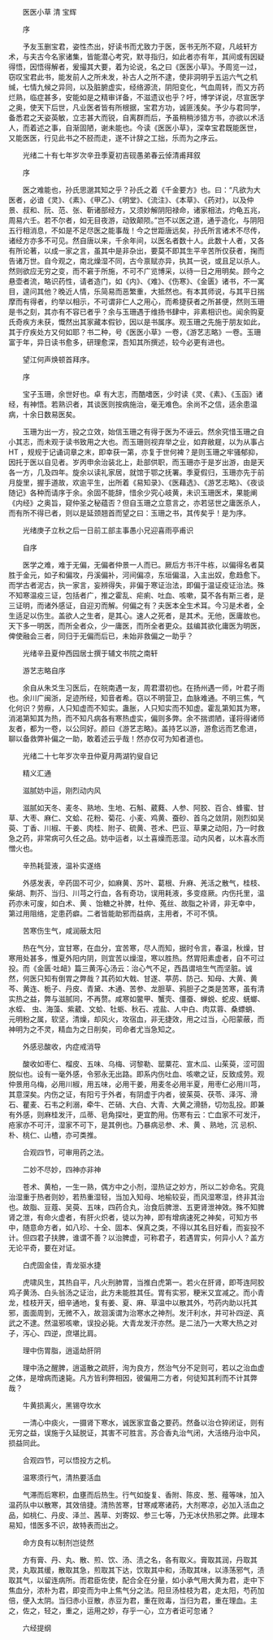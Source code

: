 <!-- { "loadSidebar": true } -->


　　医医小草 清 宝辉

　　序

　　予友玉删宝君，姿性杰出，好读书而尤致力于医，医书无所不窥，凡岐轩方术，与夫古今名家诸集，皆能潜心考究，默寻指归，如此者亦有年，其间或有因疑得悟，因悟得解者，爰撮其大要，着为论说，名之曰《医医小草》。予周览一过，窃叹宝君此书，能发前人之所未发，补古人之所不逮，使非洞明乎五运六气之机缄，七情九候之异同，以及脏腑虚实，经络源流，阴阳变化，气血周转，而又方药烂熟，临症甚多，安能如是之精审详备，不滋遗议也乎？吁，博学详说，尽宣医学之奥，使天下后世，凡业医者皆有所根据，宝君方功，诚匪浅矣。予少与君同学，备悉君之天姿英敏，立志甚大而锐，自离群而后，予虽稍稍涉猎方书，亦欲以术活人，而着述之事，自渐固陋，谢未能也。今读《医医小草》，深幸宝君既能医世，又能医医，行见此书之不胫而走，遂不计辞之工拙，乐而为之序云。

　　光绪二十有七年岁次辛丑季夏初吉砚愚弟春云倬清甫拜叙

　　序

　　医之难能也，孙氏思邈其知之乎？孙氏之着《千金要方》也。曰：“凡欲为大医者，必谙《灵》、《素》、《甲乙》、《明堂》、《流注》、《本草》、《药对》，以及仲景、叔和、阮、范、张、靳诸部经方，又须妙解阴阳禄命，诸家相法，灼龟五兆，周易六壬。若不尔者，如无目夜游，动致颠陨。”岂不以医之道，通乎造化，与阴阳五行相消息，不如是不足尽医之能事哉！今之世距唐远矣，孙氏所言诸术不尽传，诸经方亦多不可见。然自唐以来，千余年间，以医名者数十人。此数十人者，又各有所论著，以成一家之言，虽其中是非杂出，要莫不即其生平辛苦所仅获者，掬而告诸万世。自今观之，南北燥湿不同，古今禀赋亦异，执其一说，或且足以杀人。然则欲应无穷之变，而不窘于所施，不可不广览博采，以待一日之用明矣。顾今之悬壶者流，略识药性，请者造门，如《内》、《难》、《伤寒》、《金匮》诸书，不一寓目，遑问其他？晚近人情，乐简易而恶繁重，大抵然也。有本其师说，与其平日揣摩而有得者，约举以相示，不可谓非仁人之用心，而希捷获者之所甚便，然则玉珊是书之刻，其亦有不容已者乎？余与玉珊遇于维扬书肆中，非素相识也。闻余购夏氏奇疾方未获，慨然出其家藏本假钞，因以是书属序。观玉珊之先施于朋友如此，其于疗疾处方又何如耶？书二种，号《医医小草》一卷，《游艺志略》一卷。玉珊富于年，异日读书愈多，研理愈深，吾知其所撰述，较今必更有进也。

　　望江何声焕顿首拜序。

　　序

　　宝子玉珊，余世好也。卓 有大志，而酷嗜医，少时读《灵、《素》、《玉函》诸经，有神悟。若熟识者，其谈医则按病施治，毫无难色。余尚不之信，适余患温病，十余日数易医矣。

　　玉珊为出一方，投之立效，始信玉珊之有得于医为不诬云。然余究惜玉珊之自小其志，而未观于读书致用之大也。而玉珊则视弃举之业，如弃敝屣，以为从事占HT ，规规于记诵词章之末，即幸获一第，亦复于世何裨？是则玉珊之牢骚郁抑，因托于医以自见者。岁丙申余治装北上，赴部供职，而玉珊亦于是岁出游，由是天各一方，几及四年。旋余以读礼家居，就馆于鄂之抚署。季夏假归，玉珊亦先于前月旋里，握手道故，欢逾平生，出所着《易知录》、《医藉选》、《游艺志略》、《夜谈随记》各种而请序于余。余固不能辞，惜余少究心岐黄，未识玉珊医术，果能阐《内经》之奥旨，窥仲圣之秘蕴否？但自玉珊之立意言之，亦若惩世之庸医杀人，而有所不得已者，则以是延颈翘首而望之曰：玉珊之书，其传矣乎！是为序。

　　光绪庚子立秋之后一日前工部主事愚小兄迎喜雨亭甫识

　　自序

　　医学之难，难于无偏，无偏者仲景一人而已。厥后方书汗牛栋，以偏得名者莫胜于金元，如子和偏攻，丹溪偏补，河间偏凉，东垣偏温，入主出奴，愈趋愈下。而学古者泥古，执一家言，妄辨得失，非偏于寒证治法，即偏于温证疫证治法。殊不知寒温疫三证，包括者广，推之霍乱、疟痢、吐血、咳嗽，莫不各有斯三者，是三证明，而诸外感证，自迎刃而解。何偏之有？夫医本全生术耳。今习是术者，全生适足以伤生。盖欲人之生者，是其心。速人之死者，是其术。无他，医庸故也。天下多一明医，而所全者众，少一庸医，而所全者更众。兹编其欲化庸医为明医，俾使融会三者，同归于无偏而后已，未始非救偏之一助乎？

　　光绪辛丑夏仲西园居士撰于辅文书院之南轩

　　游艺志略自序

　　余自从朱爻生习医后，在皖南遇一友，周君潜初也。在扬州遇一师，叶君子雨也。余川广闽浙，足迹所经，知音者希。窃以不明营卫，血脉难通。不明三焦，气化何识？劳瘵，人只知虚而不知实。蛊胀，人只知实而不知虚。霍乱第知其为寒，消渴第知其为热，而不知凡病各有寒热虚实，偏则多弊。余不揣谫陋，谨将得诸师友者，都为一卷，以公同好。颜曰《游艺志略》。盖持艺以游，游愈远而艺愈进，聊以备救弊补偏之一助，敢着述云乎哉！然亦仅可为知者道也。

　　光绪二十七年岁次辛丑仲夏月两湖钓叟自记

　　精义汇通

　　滋腻妨中运，刚烈动内风

　　滋腻如天冬、麦冬、熟地、生地、石斛、葳蕤、人参、阿胶、百合、蜂蜜、甘草、大枣、麻仁、文蛤、花粉、菊花、小麦、鸡黄、蚕砂、首乌之敛阴，刚烈如吴萸、丁香、川椒、干姜、肉桂、附子、硫黄、苍术、巴豆、草果之动阳，乃一时救急之药，非常病可久任之品。妨中运者，以土喜燥而恶湿。动内风者，以木喜水而憎火也。

　　辛热耗营液，温补实遂络

　　外感发表，辛药固不可少，如麻黄、苏叶、葛根、升麻、羌活之散气，桂枝、柴胡、荆芥、当归、川芎之行血，各有奇功，误用耗液，多变痉厥。内伤托里，温药亦未可废，如白术、黄 、饴糖之补脾，杜仲、菟丝、故脂之补肾，非无幸中，第过用阻络，定患药癖。二者皆能助邪而益病，主用者，不可不慎。

　　苦寒伤生气，咸润蔽太阳

　　热在气分，宜甘寒，在血分，宜苦寒，尽人而知，据时令言，春温，秋燥，甘寒用处甚多，惟夏外阳内阴，则宜苦以燥湿，寒以胜热。然胃阳素虚者，自不可过投。而《金匮·吐衄》篇三黄泻心汤云：治心气不足，西昌谓培生气而坚脏。诚然，何医只知有倒胃之弊哉？其药如大戟、甘遂、葶苈、防己、知母、大黄、黄芩、黄连、栀子、丹皮、青黛、木通、苦参、龙胆草、鸦胆子之类是苦寒，虽有清实热之益，弊与滋腻同，不再赘。咸寒如鳖甲、蟹壳、僵蚕、蝉蜕、蛇皮、蜣螂、水蛭、 虫、海藻、紫葳、文蛤、牡蛎、秋石、戎盐、人中白、肉苁蓉、桑螵蛸、元明粉之属，软坚，清燥，却风火，攻宿血，非无捷效，用之过当，心阳蒙蔽，而神明为之不灵，精血为之日削矣，司命者尤当急知之。

　　外感忌酸收，内症戒消导

　　酸收如枣仁、榴皮、五味、乌梅、诃黎勒、罂粟花、宣木瓜、山茱萸，涩可固脱似也。设有一毫外感，令邪永无出路。即系内伤吐血、咳嗽之证，反致成劳。观仲景用乌梅，必用川椒，用五味，必用干姜，用麦冬必用半夏，用枣仁必用川芎，其意深矣。内伤之证，有阳亏于外者，有阴虚于内者，彼茱萸、茯苓、泽泻、滑石、瞿麦、石韦之利溺，牵牛、芒硝、大白、大青、大黄之滑肠，切勿乱投。即兼有外感，则麻桂发汗，瓜蒂、皂角探吐，更宜酌用。伤寒有云：亡血家不可发汗，疮家亦不可汗，湿家不可下，是其例也。乃暴病忌参、术、黄 、熟地，沉 忌枳、朴、桃仁、山楂，亦可类推。

　　合观四节，可审用药之法。

　　二妙不尽妙，四神亦非神

　　苍术、黄柏，一生一熟，偶方中之小剂，湿热证之妙方，所以二妙命名。究竟治湿重于热者则妙，若热重湿轻，当加入知母、地榆较妥，而风湿寒湿，终非其治也。故脂、豆蔻、吴萸、五味，四药合丸，治食后脾泄、五更肾泄神效。殊不知脾肾之泄，有命火虚者，有肝火炽者，徒以为神，即有增病速死之神矣，可知方书中，随意命方者，如八珍、十全、固本、保真之类，不得以其名目好看，而妄投不计。但四君子扶脾，谁谓不善？以治脾虚，可称君子，若遇胃实，何异小人？盖方无论平奇，要在对证。

　　白虎固金佳，青龙驱水捷

　　虎啸风生，其热自平，凡火刑肺胃，当推白虎第一。若火在肝肾，即芩连阿胶鸡子黄汤、白头翁汤之证治，此方未能胜其任。胃有实邪，粳米又宜减之。而小青龙，桂枝开天，细辛通地，复有姜、夏、麻、草温中以散其外，芍药内助以托其邪，面面周到，无微不入，故洄溪谓为治寒水之神剂。发汗利水，并可补四逆、真武之不逮。然温邪咳嗽，误投必毙。大青龙发汗亦然。是二法乃一大寒大热之对子，泻心、四逆，庶堪比肩。

　　理中伤胃脂，逍遥劫肝阴

　　理中汤之醒脾，逍遥散之疏肝，洵为良方，然治气分不足则可，若以之治血虚之体，是增病而速毙。凡方皆利弊相因，彼偏用二方者，何徒知其利而不计其弊哉？

　　牛黄损离火，黑锡夺坎水

　　一清心中痰火，一摄肾下寒水，诚医家宜备之要药。然备以治仓猝闭证，则有无穷之益，误施于久延脱证，其害不可胜言。苏合香丸治气闭，大活络丹治中风，损益同此。

　　合观四节，可以悟投方之机。

　　温寒须行气，清热要活血

　　气滞而后寒积，血壅而后热生。行气如旋复、香附、陈皮、葱、薤等味，加入温药队中以散寒，其效倍捷。清热苦寒，甘寒咸寒诸药，大剂寒凉，必加入活血之品，如桃仁、丹皮、泽兰、茜草、刘寄奴、参三七等，乃无冰伏热邪之弊。此理本易知，惜医多不识，故特表而出之。

　　命方良有以制剂岂徒然

　　方有膏、丹、丸、散、煎、饮、汤、渍之名，各有取义。膏取其润，丹取其灵，丸取其缓，散取其急，煎取其下达，饮取其中和，汤取其味，以涤荡邪气，渍取其气，以留连病所。而君臣佐使，配合全在分量，如小承气用大黄为君，走中下焦血分，浓朴为君，即变而为中上焦气分之法。阳旦汤桂枝为君，走太阳，芍药加倍，便入太阴。当归赤小豆散，赤豆为君，重在败毒，当归为君，重在理血。主之，佐之，轻之，重之，运用之妙，存乎一心，立方者讵可忽诸？

　　六经提纲

